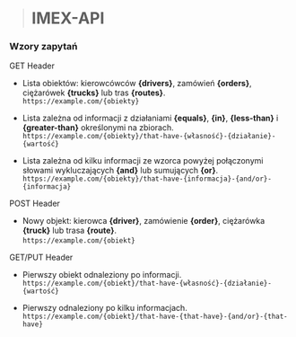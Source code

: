 > # IMEX-API
  
  
### Wzory zapytań

GET Header

* Lista obiektów: kierowcówców **{drivers}**, zamówień **{orders}**, ciężarówek **{trucks}** lub tras **{routes}**.  
`https://example.com/{obiekty}`  

* Lista zależna od informacji z działaniami **{equals}**, **{in}**, **{less-than}** i **{greater-than}** określonymi na zbiorach.  
`https://example.com/{obiekty}/that-have-{własność}-{działanie}-{wartość}`

* Lista zależna od kilku informacji ze wzorca powyżej połączonymi słowami wykluczających **{and}** lub sumujących **{or}**.  
`https://example.com/{obiekty}/that-have-{informacja}-{and/or}-{informacja}`

POST Header

* Nowy objekt: kierowca **{driver}**, zamówienie **{order}**, ciężarówka **{truck}** lub trasa **{route}**.  
`https://example.com/{obiekt}`

GET/PUT Header

* Pierwszy obiekt odnaleziony po informacji.  
`https://example.com/{obiekt}/that-have-{własność}-{działanie}-{wartość}`

* Pierwszy odnaleziony po kilku informacjach.  
`https://example.com/{obiekt}/that-have-{that-have}-{and/or}-{that-have}`
